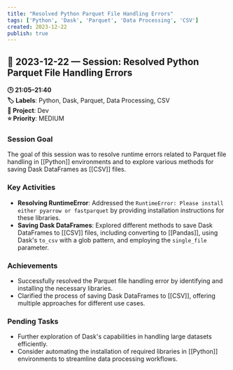 ```yaml
---
title: "Resolved Python Parquet File Handling Errors"
tags: ['Python', 'Dask', 'Parquet', 'Data Processing', 'CSV']
created: 2023-12-22
publish: true
---
```


## 📅 2023-12-22 — Session: Resolved Python Parquet File Handling Errors

**🕒 21:05–21:40**  
**🏷️ Labels**: Python, Dask, Parquet, Data Processing, CSV  
**📂 Project**: Dev  
**⭐ Priority**: MEDIUM  


### Session Goal
The goal of this session was to resolve runtime errors related to Parquet file handling in [[Python]] environments and to explore various methods for saving Dask DataFrames as [[CSV]] files.

### Key Activities
- **Resolving RuntimeError**: Addressed the `RuntimeError: Please install either pyarrow or fastparquet` by providing installation instructions for these libraries.
- **Saving Dask DataFrames**: Explored different methods to save Dask DataFrames to [[CSV]] files, including converting to [[Pandas]], using Dask's `to_csv` with a glob pattern, and employing the `single_file` parameter.

### Achievements
- Successfully resolved the Parquet file handling error by identifying and installing the necessary libraries.
- Clarified the process of saving Dask DataFrames to [[CSV]], offering multiple approaches for different use cases.

### Pending Tasks
- Further exploration of Dask's capabilities in handling large datasets efficiently.
- Consider automating the installation of required libraries in [[Python]] environments to streamline data processing workflows.
